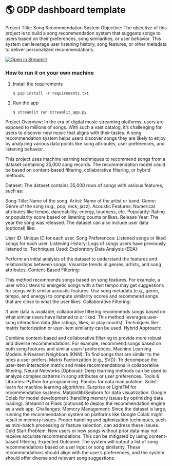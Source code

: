 # :earth_americas: GDP dashboard template

Project Title: Song Recommendation System
Objective:
The objective of this project is to build a song recommendation system that suggests songs to users based on their preferences, song similarities, or user behavior. This system can leverage user listening history, song features, or other metadata to deliver personalized recommendations.

[![Open in Streamlit](https://static.streamlit.io/badges/streamlit_badge_black_white.svg)](https://gdp-dashboard-template.streamlit.app/)

### How to run it on your own machine

1. Install the requirements

   ```
   $ pip install -r requirements.txt
   ```

2. Run the app

   ```
   $ streamlit run streamlit_app.py
   ```

Project Overview:
In the era of digital music streaming platforms, users are exposed to millions of songs. With such a vast catalog, it’s challenging for users to discover new music that aligns with their tastes. A song recommendation system helps users discover songs they are likely to enjoy by analyzing various data points like song attributes, user preferences, and listening behavior.

This project uses machine learning techniques to recommend songs from a dataset containing 35,000 song records. The recommendation model could be based on content-based filtering, collaborative filtering, or hybrid methods.

Dataset:
The dataset contains 35,000 rows of songs with various features, such as:

Song Title: Name of the song.
Artist: Name of the artist or band.
Genre: Genre of the song (e.g., pop, rock, jazz).
Acoustic Features: Numerical attributes like tempo, danceability, energy, loudness, etc.
Popularity: Rating or popularity score based on listening counts or likes.
Release Year: The year the song was released.
The dataset can also include user data (optional) like:

User ID: Unique ID for each user.
Song Preferences: Listened songs or liked songs for each user.
Listening History: Logs of songs users have previously listened to.
Techniques Used:
Exploratory Data Analysis (EDA):

Perform an initial analysis of the dataset to understand the features and relationships between songs.
Visualize trends in genres, artists, and song attributes.
Content-Based Filtering:

This method recommends songs based on song features. For example, a user who listens to energetic songs with a fast tempo may get suggestions for songs with similar acoustic features.
Use song metadata (e.g., genre, tempo, and energy) to compute similarity scores and recommend songs that are close to what the user likes.
Collaborative Filtering:

If user data is available, collaborative filtering recommends songs based on what similar users have listened to or liked. This method leverages user-song interaction data (like ratings, likes, or play counts).
Techniques like matrix factorization or user-item similarity can be used.
Hybrid Approach:

Combine content-based and collaborative filtering to provide more robust and diverse recommendations. For example, recommend songs based on both song features and similar users’ preferences.
Machine Learning Models:
K-Nearest Neighbors (KNN): To find songs that are similar to the ones a user prefers.
Matrix Factorization (e.g., SVD): To decompose the user-item interaction matrix and make recommendations in collaborative filtering.
Neural Networks (Optional): Deep learning methods can be used to analyze complex patterns in song attributes or user preferences.
Tools & Libraries:
Python for programming.
Pandas for data manipulation.
Scikit-learn for machine learning algorithms.
Surprise or LightFM for recommendation systems.
Matplotlib/Seaborn for data visualization.
Google Colab for model development (handling memory issues by optimizing data loading).
Streamlit or Flask (optional) to deploy the recommendation engine as a web app.
Challenges:
Memory Management: Since the dataset is large, running the recommendation system on platforms like Google Colab might result in memory issues. Proper handling and optimization techniques, such as mini-batch processing or feature selection, can address these issues.
Cold Start Problem: New users or new songs without prior data may not receive accurate recommendations. This can be mitigated by using content-based filtering.
Expected Outcome:
The system will output a list of song recommendations based on user input or song similarity. These recommendations should align with the user’s preferences, and the system should offer diverse and relevant song suggestions.
